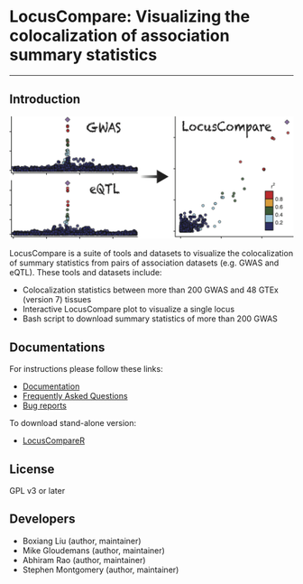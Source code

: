# LocusCompare: Visualizing the colocalization of association summary statistics 

---
## Introduction
<img src="logo.png" width="600"/>

LocusCompare is a suite of tools and datasets to visualize the colocalization of summary statistics from pairs of association datasets (e.g. GWAS and eQTL). These tools and datasets include: 

- Colocalization statistics between more than 200 GWAS and 48 GTEx (version 7) tissues
- Interactive LocusCompare plot to visualize a single locus
- Bash script to download summary statistics of more than 200 GWAS

## Documentations
For instructions please follow these links: 


- <a href="https://www.github.com/boxiangliu/locuscompare/wiki" target="_blank">Documentation</a>
- <a href="https://www.github.com/boxiangliu/locuscompare/wiki/FAQ" target="_blank">Frequently Asked Questions</a>
- <a href="https://www.github.com/boxiangliu/locuscompare/issues" target="_blank">Bug reports</a>

To download stand-alone version:

- <a href="https://www.github.com/boxiangliu/locuscomparer" target="_blank">LocusCompareR</a>


## License
GPL v3 or later

## Developers
- Boxiang Liu (author, maintainer)
- Mike Gloudemans (author, maintainer)
- Abhiram Rao (author, maintainer)
- Stephen Montgomery (author, maintainer)
